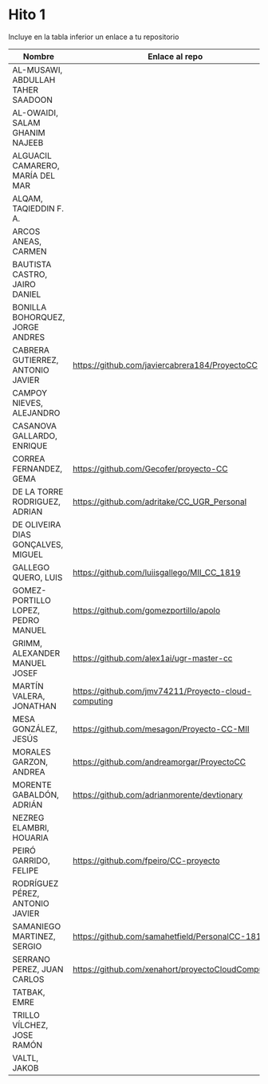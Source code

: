 # Hito 1

Incluye en la tabla inferior un enlace a tu repositorio

| Nombre   | Enlace al repo | Versión |
|----------|--------------- |---------|
| AL-MUSAWI,  ABDULLAH TAHER SAADOON | | |
| AL-OWAIDI,  SALAM GHANIM NAJEEB | | |
| ALGUACIL CAMARERO,  MARÍA DEL MAR | | |
| ALQAM,  TAQIEDDIN F. A. | | |
| ARCOS ANEAS, CARMEN | | |
| BAUTISTA CASTRO,  JAIRO DANIEL | | |
| BONILLA BOHORQUEZ,  JORGE ANDRES | | |
| CABRERA GUTIERREZ,  ANTONIO JAVIER | https://github.com/javiercabrera184/ProyectoCC | 1.1 |
| CAMPOY NIEVES, ALEJANDRO | | |
| CASANOVA GALLARDO, ENRIQUE | | |
| CORREA FERNANDEZ,  GEMA | https://github.com/Gecofer/proyecto-CC | 2.0 |
| DE LA TORRE RODRIGUEZ,  ADRIAN | https://github.com/adritake/CC_UGR_Personal | 2.2.1 |
| DE OLIVEIRA DIAS GONÇALVES, MIGUEL | | |
| GALLEGO QUERO,  LUIS | https://github.com/luiisgallego/MII_CC_1819 | 2.0.2 |
| GOMEZ-PORTILLO LOPEZ,  PEDRO MANUEL | https://github.com/gomezportillo/apolo | 2.2 |
| GRIMM,  ALEXANDER MANUEL JOSEF | https://github.com/alex1ai/ugr-master-cc | 1 |
| MARTÍN VALERA, JONATHAN | https://github.com/jmv74211/Proyecto-cloud-computing | 2.0 |
| MESA GONZÁLEZ, JESÚS | https://github.com/mesagon/Proyecto-CC-MII | 2.2 |
| MORALES GARZON,  ANDREA | https://github.com/andreamorgar/ProyectoCC | 2.2 |
| MORENTE GABALDÓN, ADRIÁN | https://github.com/adrianmorente/devtionary | 2.0 |
| NEZREG ELAMBRI,   HOUARIA | | |
| PEIRÓ GARRIDO,  FELIPE | https://github.com/fpeiro/CC-proyecto | 2 |
| RODRÍGUEZ PÉREZ, ANTONIO JAVIER | | |
| SAMANIEGO MARTINEZ,  SERGIO | https://github.com/samahetfield/PersonalCC-1819 | 2.2 |
| SERRANO PEREZ,  JUAN CARLOS | https://github.com/xenahort/proyectoCloudComputing | 1 |
| TATBAK,  EMRE | | |
| TRILLO VÍLCHEZ,  JOSE RAMÓN | | |
| VALTL,  JAKOB | | |
